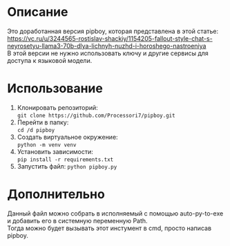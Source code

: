 # Описание
Это доработанная версия pipboy, которая представлена в этой статье: https://vc.ru/u/3244565-rostislav-shackiy/1154205-fallout-style-chat-s-neyrosetyu-llama3-70b-dlya-lichnyh-nuzhd-i-horoshego-nastroeniya   
В этой версии не нужно использовать ключу и другие сервисы для доступа к языковой модели. 
# Использование
1. Клонировать репозиторий:  
```git clone https://github.com/Processori7/pipboy.git```
2. Перейти в папку:  
```cd /d pipboy```
3. Создать виртуальное окружение:  
```python -m venv venv```
4. Установить зависимости:  
```pip install -r requirements.txt```
5. Запустить файл: 
```python pipboy.py```
# Дополнительно
Данный файл можно собрать в исполняемый с помощью auto-py-to-exe и добавить его в системную переменную Path.  
Тогда можно будет вызывать этот инстумент в cmd, просто написав pipboy.